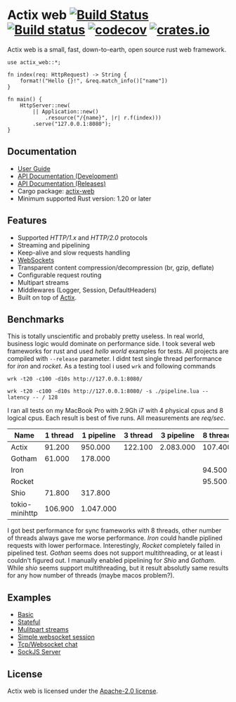 # Actix web [![Build Status](https://travis-ci.org/actix/actix-web.svg?branch=master)](https://travis-ci.org/actix/actix-web) [![Build status](https://ci.appveyor.com/api/projects/status/kkdb4yce7qhm5w85/branch/master?svg=true)](https://ci.appveyor.com/project/fafhrd91/actix-web-hdy9d/branch/master) [![codecov](https://codecov.io/gh/actix/actix-web/branch/master/graph/badge.svg)](https://codecov.io/gh/actix/actix-web) [![crates.io](http://meritbadge.herokuapp.com/actix-web)](https://crates.io/crates/actix-web)

Actix web is a small, fast, down-to-earth, open source rust web framework.

```rust,ignore
use actix_web::*;

fn index(req: HttpRequest) -> String {
    format!("Hello {}!", &req.match_info()["name"])
}

fn main() {
    HttpServer::new(
        || Application::new()
            .resource("/{name}", |r| r.f(index)))
        .serve("127.0.0.1:8080");
}
```

## Documentation

* [User Guide](http://actix.github.io/actix-web/guide/)
* [API Documentation (Development)](http://actix.github.io/actix-web/actix_web/)
* [API Documentation (Releases)](https://docs.rs/actix-web/)
* Cargo package: [actix-web](https://crates.io/crates/actix-web)
* Minimum supported Rust version: 1.20 or later

## Features

  * Supported *HTTP/1.x* and *HTTP/2.0* protocols
  * Streaming and pipelining
  * Keep-alive and slow requests handling
  * [WebSockets](https://actix.github.io/actix-web/actix_web/ws/index.html)
  * Transparent content compression/decompression (br, gzip, deflate)
  * Configurable request routing
  * Multipart streams
  * Middlewares (Logger, Session, DefaultHeaders)
  * Built on top of [Actix](https://github.com/actix/actix).

## Benchmarks

This is totally unscientific and probably pretty useless. In real world, business
logic would dominate on performance side. I took several web frameworks
for rust and used *hello world* examples for tests. All projects are compiled with
`--release` parameter. I didnt test single thread performance for *iron* and *rocket*.
As a testing tool i used `wrk` and following commands

`wrk -t20 -c100 -d10s http://127.0.0.1:8080/`

`wrk -t20 -c100 -d10s http://127.0.0.1:8080/ -s ./pipeline.lua --latency -- / 128`

I ran all tests on my MacBook Pro with 2.9Gh i7 with 4 physical cpus and 8 logical cpus.
Each result is best of five runs. All measurements are *req/sec*.

Name | 1 thread | 1 pipeline | 3 thread | 3 pipeline | 8 thread | 8 pipeline
---- | -------- | ---------- | -------- | ---------- | -------- | ----------
Actix | 91.200 | 950.000 | 122.100 | 2.083.000 | 107.400 | 2.730.000
Gotham | 61.000 | 178.000 |   |   |   |
Iron |   |   |   |   | 94.500 | 78.000
Rocket |   |   |   |   | 95.500 | failed
Shio | 71.800 | 317.800 |   |   |   |   |
tokio-minihttp | 106.900 | 1.047.000 |   |   |   |

I got best performance for sync frameworks with 8 threads, other number of 
threads always gave me worse performance. *Iron* could handle piplined 
requests with lower performace. Interestingly, *Rocket* completely failed in pipelined test.
*Gothan* seems does not support multithreading, or at least i couldn't figured out. 
I manually enabled pipelining for *Shio* and *Gotham*. While *shio* seems support 
multithreading, but it result absolutly same results for any how number of threads
(maybe macos problem?).

## Examples

* [Basic](https://github.com/actix/actix-web/tree/master/examples/basic.rs)
* [Stateful](https://github.com/actix/actix-web/tree/master/examples/state.rs)
* [Mulitpart streams](https://github.com/actix/actix-web/tree/master/examples/multipart)
* [Simple websocket session](https://github.com/actix/actix-web/tree/master/examples/websocket.rs)
* [Tcp/Websocket chat](https://github.com/actix/actix-web/tree/master/examples/websocket-chat)
* [SockJS Server](https://github.com/actix/actix-sockjs)

## License

Actix web is licensed under the [Apache-2.0 license](http://opensource.org/licenses/APACHE-2.0).
